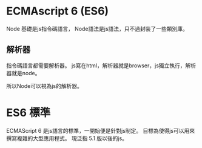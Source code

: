 
# ECMAscript 6 (ES6)
Node 基礎是js指令碼語言，
Node語法是js語法，只不過封裝了一些類別庫。

## 解析器 
指令碼語言都需要解析器。
js寫在html，解析器就是browser，js獨立執行，解析器就是node。

所以Node可以視為js的解析器。

# ES6 標準
ECMAScript 6 是js語言的標準，一開始便是針對js制定。
目標為使得js可以用來撰寫複雜的大型應用程式。
現泛指 5.1 版以後的js。


























































































